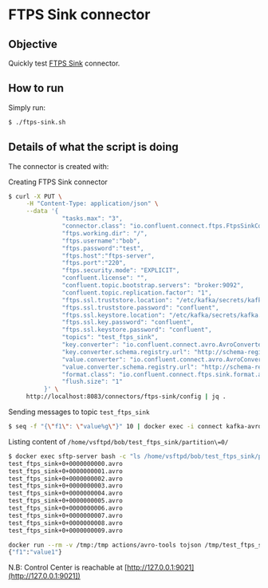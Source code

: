 # FTPS Sink connector



## Objective

Quickly test [FTPS Sink](https://docs.confluent.io/current/connect/kafka-connect-ftps/sink/index.html#ftps-sink-connector-for-cp) connector.



## How to run


Simply run:

```bash
$ ./ftps-sink.sh
```


## Details of what the script is doing

The connector is created with:

Creating FTPS Sink connector

```bash
$ curl -X PUT \
     -H "Content-Type: application/json" \
     --data '{
               "tasks.max": "3",
               "connector.class": "io.confluent.connect.ftps.FtpsSinkConnector",
               "ftps.working.dir": "/",
               "ftps.username":"bob",
               "ftps.password":"test",
               "ftps.host":"ftps-server",
               "ftps.port":"220",
               "ftps.security.mode": "EXPLICIT",
               "confluent.license": "",
               "confluent.topic.bootstrap.servers": "broker:9092",
               "confluent.topic.replication.factor": "1",
               "ftps.ssl.truststore.location": "/etc/kafka/secrets/kafka.ftps-server.truststore.jks",
               "ftps.ssl.truststore.password": "confluent",
               "ftps.ssl.keystore.location": "/etc/kafka/secrets/kafka.ftps-server.keystore.jks",
               "ftps.ssl.key.password": "confluent",
               "ftps.ssl.keystore.password": "confluent",
               "topics": "test_ftps_sink",
               "key.converter": "io.confluent.connect.avro.AvroConverter",
               "key.converter.schema.registry.url": "http://schema-registry:8081",
               "value.converter": "io.confluent.connect.avro.AvroConverter",
               "value.converter.schema.registry.url": "http://schema-registry:8081",
               "format.class": "io.confluent.connect.ftps.sink.format.avro.AvroFormat",
               "flush.size": "1"
          }' \
     http://localhost:8083/connectors/ftps-sink/config | jq .
```

Sending messages to topic `test_ftps_sink`

```bash
$ seq -f "{\"f1\": \"value%g\"}" 10 | docker exec -i connect kafka-avro-console-producer --broker-list broker:9092 --property schema.registry.url=http://schema-registry:8081 --topic test_ftps_sink --property value.schema='{"type":"record","name":"myrecord","fields":[{"name":"f1","type":"string"}]}'
```

Listing content of `/home/vsftpd/bob/test_ftps_sink/partition\=0/`

```bash
$ docker exec sftp-server bash -c "ls /home/vsftpd/bob/test_ftps_sink/partition\=0/"
test_ftps_sink+0+0000000000.avro
test_ftps_sink+0+0000000001.avro
test_ftps_sink+0+0000000002.avro
test_ftps_sink+0+0000000003.avro
test_ftps_sink+0+0000000004.avro
test_ftps_sink+0+0000000005.avro
test_ftps_sink+0+0000000006.avro
test_ftps_sink+0+0000000007.avro
test_ftps_sink+0+0000000008.avro
test_ftps_sink+0+0000000009.avro
```

```bash
docker run --rm -v /tmp:/tmp actions/avro-tools tojson /tmp/test_ftps_sink+0+0000000000.avro
{"f1":"value1"}
```

N.B: Control Center is reachable at [http://127.0.0.1:9021](http://127.0.0.1:9021])
